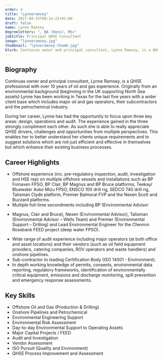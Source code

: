 ```yaml
---
order: 4
title: "Lynneramsey"
date: 2017-08-25T09:14:21+01:00
draft: false
name: Lynne Ramsey
degreeletters: ", BA (Hons), MSc"
jobtitle: Principal QHSE Consultant
image: "lynneramsey.jpg"
thumbnail: "lynneramsey-thumb.jpg"
blurb: Continuas owner and principal consultant, Lynne Ramsey, is a QHSE professional with over 10 years of oil and gas experience.
---
```


## Biography

<p>
    Continuas owner and principal consultant, Lynne Ramsey, is a QHSE
    professional with over 10 years of oil and gas experience. Originally from
    an environmental background (beginning in the UK supporting North Sea
    assets) Lynne has been working in Texas for the last five years with a
    wider client base which includes major oil and gas operators, their subcontractors
    and the petrochemical industry.                   
</p>
<p>
    During her career, Lynne has had the opportunity to focus upon three key
    areas: design, operations and audit. The experience gained in the three
    strongly compliment each other. As such she is able to really appreciate
    QHSE drivers, challenges and opportunities from multiple perspectives.
    This enables her to better understand her clients unique requirements
    and to suggest solutions which are not just efficient and effective in
    themselves but which enhance their existing business processes.
</p>

## Career Highlights

* Offshore experience (inc. pre-regulatory inspection, audit, investigation
and HSE rep) on multiple offshore vessels and installations such as BP
Foinaven FPSO, BP Clair, BP Magnus and BP Bruce platforms, Teekay/
Bluewater Aoko Mizu FPSO, ENSCO 100 drill rig, SEDCO 740 drill rig,
Talisman Clyde platform, Premier Balmoral FVP and the Nexen Scott and
Buzzard platforms.
* Multiple full-time secondments including BP (Environmental Advisor
- Magnus, Clair and Bruce), Nexen (Environmental Advisor), Talisman
(Environmental Advisor – Wells Team) and Premier (Environmental
Support – Drilling) and Lead Environmental Engineer for the Chevron
Rosebank FEED project (deep water FPSO).
* Wide range of audit experience including major operators (at both office
and asset locations) and their vendors (such as oil field equipment
providers, catering companies, ROV operators and waste handlers) and
onshore pipelines.
* Sub-contractor to leading Certification Body (ISO 14001 - Environment).
* In depth working knowledge of permits, consents, environmental data
reporting, regulatory frameworks, identification of environmentally
critical equipment, emissions and discharge monitoring, spill prevention
and emergency response assessments.

<split>

## Key Skills

* Offshore Oil and Gas (Production & Drilling)
* Onshore Pipelines and Petrochemical
* Environmental Engineering Support
* Environmental Risk Assessment
* Day-to-day Environmental Support to Operating Assets
* Major Capital Projects / FEED
* Audit and Investigation
* Vendor Assessment
* ISO Pursuit (Quality and Environment)
* QHSE Process Improvement and Assessment